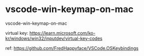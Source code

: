 # vscode-win-keymap-on-mac
vscode-win-keymap-on-mac

virtual key:
https://learn.microsoft.com/ko-kr/windows/win32/inputdev/virtual-key-codes

ref:
https://github.com/FredHappyface/VSCode.OSKeybindings
